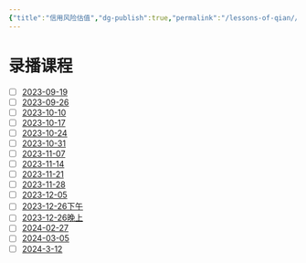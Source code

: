 ```yaml
---
{"title":"信用风险估值","dg-publish":true,"permalink":"/lessons-of-qian//","dgPassFrontmatter":true}
---
```



# 录播课程

- [ ] [2023-09-19](https://meeting.tencent.com/v2/cloud-record/share?id=6c9ee69c-5794-44ba-95ef-b1c68afb1f28&from=3)
- [ ] [2023-09-26](https://meeting.tencent.com/v2/cloud-record/share?id=c8c8de5d-7a22-408e-9572-8bbd6e50f79c&from=3)
- [ ] [2023-10-10](https://meeting.tencent.com/v2/cloud-record/share?id=f35e586b-053d-4b47-b813-879316a699b5&from=3)
- [ ] [2023-10-17](https://meeting.tencent.com/v2/cloud-record/share?id=8320a43a-5b71-4f89-9570-23b3b5abee59&from=3)
- [ ] [2023-10-24]([meeting.tencent.com/user-center/shared-record-info?id=bfd6aa61-6b0e-4660-920b-46d71e201c71&from=7](https://meeting.tencent.com/user-center/shared-record-info?id=bfd6aa61-6b0e-4660-920b-46d71e201c71&from=7))
- [ ] [2023-10-31](https://meeting.tencent.com/v2/cloud-record/share?id=7e95402d-1435-4d27-b936-3c322746b4ff&from=3)
- [ ] [2023-11-07](https://meeting.tencent.com/v2/cloud-record/share?id=2ce4f32b-3b3a-4ac3-aaf0-d9860def1e57&from=3)
- [ ] [2023-11-14](https://meeting.tencent.com/v2/cloud-record/share?id=61eb9e2d-0f56-439a-982d-c3a8d42c6f1d&from=3)
- [ ] [2023-11-21](https://meeting.tencent.com/v2/cloud-record/share?id=f79835d8-ddb4-4da5-ab37-399b293e74fe&from=3)
- [ ] [2023-11-28](https://meeting.tencent.com/v2/cloud-record/share?id=9f948656-9529-47c8-9677-baa9dc631062&from=3)
- [ ] [2023-12-05](https://meeting.tencent.com/v2/cloud-record/share?id=6b1ecc0d-3889-47c4-96fc-f277556921c3&from=3)
- [ ] [2023-12-26下午](https://meeting.tencent.com/v2/cloud-record/share?id=c407f3e8-3c45-4f7e-b2d9-eb9a97e156e5&from=3)
- [ ] [2023-12-26晚上](https://meeting.tencent.com/v2/cloud-record/share?id=4b86f220-ef92-4c70-aceb-21a696721b7a&from=3) 
- [ ] [2024-02-27](https://meeting.tencent.com/v2/cloud-record/share?id=283cd9c1-4901-480d-b0ed-543ebefd61ce&from=3&record_type=2)
- [ ] [2024-03-05](https://meeting.tencent.com/v2/cloud-record/share?id=dd5c68e7-c8ab-407f-bb62-35cca80e7a64&from=3&record_type=2)
- [ ] [2024-3-12](https://meeting.tencent.com/v2/cloud-record/share?id=64fcb530-5c1e-4319-80de-be393f4c877d&from=3&record_type=2)
